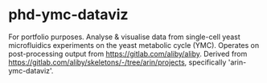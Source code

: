 # phd-ymc-dataviz
For portfolio purposes. Analyse &amp; visualise data from single-cell yeast microfluidics experiments on the yeast metabolic cycle (YMC). Operates on post-processing output from https://gitlab.com/aliby/aliby. Derived from https://gitlab.com/aliby/skeletons/-/tree/arin/projects, specifically 'arin-ymc-dataviz'.
